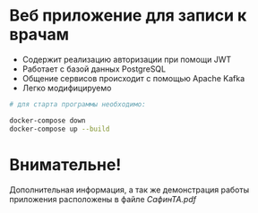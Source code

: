# Веб приложение для записи к врачам

- Содержит реализацию авторизации при помощи JWT
- Работает с базой данных PostgreSQL
- Общение сервисов происходит с помощью Apache Kafka
- Легко модифицируемо

```bash
# для старта программы необходимо:

docker-compose down 
docker-compose up --build
```

# Внимательне!
Дополнительная информация, а так же демонстрация работы приложения расположены в файле *СафинТА.pdf*
